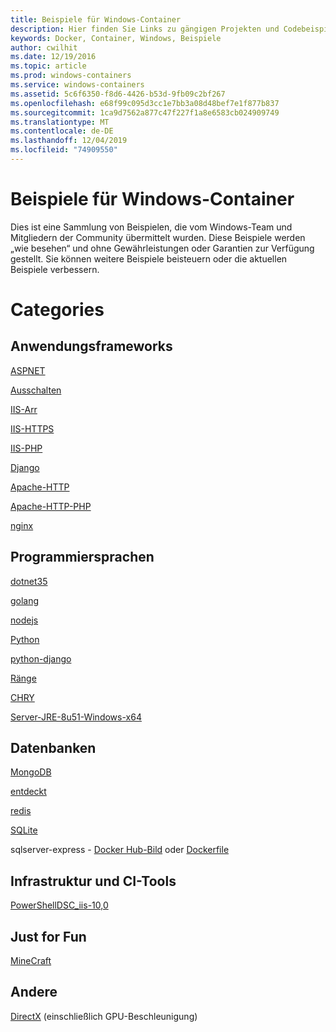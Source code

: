 ```yaml
---
title: Beispiele für Windows-Container
description: Hier finden Sie Links zu gängigen Projekten und Codebeispielen mithilfe von Windows-Containern.
keywords: Docker, Container, Windows, Beispiele
author: cwilhit
ms.date: 12/19/2016
ms.topic: article
ms.prod: windows-containers
ms.service: windows-containers
ms.assetid: 5c6f6350-f8d6-4426-b53d-9fb09c2bf267
ms.openlocfilehash: e68f99c095d3cc1e7bb3a08d48bef7e1f877b837
ms.sourcegitcommit: 1ca9d7562a877c47f227f1a8e6583cb024909749
ms.translationtype: MT
ms.contentlocale: de-DE
ms.lasthandoff: 12/04/2019
ms.locfileid: "74909550"
---
```

# <a name="windows-container-samples"></a>Beispiele für Windows-Container

Dies ist eine Sammlung von Beispielen, die vom Windows-Team und Mitgliedern der Community übermittelt wurden.  Diese Beispiele werden „wie besehen“ und ohne Gewährleistungen oder Garantien zur Verfügung gestellt.  Sie können weitere Beispiele beisteuern oder die aktuellen Beispiele verbessern.

# <a name="categories"></a>Categories

## <a name="application-frameworks"></a>Anwendungsframeworks

[ASPNET](https://github.com/Microsoft/Virtualization-Documentation/tree/master/windows-container-samples/aspnet)

[Ausschalten](https://github.com/Microsoft/Virtualization-Documentation/tree/master/windows-container-samples/iis)

[IIS-Arr](https://github.com/Microsoft/Virtualization-Documentation/tree/master/windows-container-samples/iis-arr)

[IIS-HTTPS](https://github.com/Microsoft/Virtualization-Documentation/tree/master/windows-container-samples/iis-https)

[IIS-PHP](https://github.com/Microsoft/Virtualization-Documentation/tree/master/windows-container-samples/iis-php)

[Django](https://github.com/Microsoft/Virtualization-Documentation/tree/master/windows-container-samples/Django)

[Apache-HTTP](https://github.com/Microsoft/Virtualization-Documentation/tree/master/windows-container-samples/apache-http)

[Apache-HTTP-PHP](https://github.com/Microsoft/Virtualization-Documentation/tree/master/windows-container-samples/apache-http-php)

[nginx](https://github.com/Microsoft/Virtualization-Documentation/tree/master/windows-container-samples/nginx)

## <a name="programing-languages"></a>Programmiersprachen

[dotnet35](https://github.com/Microsoft/Virtualization-Documentation/tree/master/windows-container-samples/dotnet35)

[golang](https://github.com/Microsoft/Virtualization-Documentation/tree/master/windows-container-samples/golang)

[nodejs](https://github.com/Microsoft/Virtualization-Documentation/tree/master/windows-container-samples/nodejs)

[Python](https://github.com/Microsoft/Virtualization-Documentation/tree/master/windows-container-samples/python)

[python-django](https://github.com/Microsoft/Virtualization-Documentation/tree/master/windows-container-samples/python-django)

[Ränge](https://github.com/Microsoft/Virtualization-Documentation/tree/master/windows-container-samples/rails)

[CHRY](https://github.com/Microsoft/Virtualization-Documentation/tree/master/windows-container-samples/ruby)

[Server-JRE-8u51-Windows-x64](https://github.com/Microsoft/Virtualization-Documentation/tree/master/windows-container-samples/server-jre-8u51-windows-x64)

## <a name="databases"></a>Datenbanken

[MongoDB](https://github.com/Microsoft/Virtualization-Documentation/tree/master/windows-container-samples/mongodb)

[entdeckt](https://github.com/Microsoft/Virtualization-Documentation/tree/master/windows-container-samples/mysql)

[redis](https://github.com/Microsoft/Virtualization-Documentation/tree/master/windows-container-samples/redis)

[SQLite](https://github.com/Microsoft/Virtualization-Documentation/tree/master/windows-container-samples/sqlite)

sqlserver-express - [Docker Hub-Bild](https://hub.docker.com/r/microsoft/mssql-server-windows-express/) oder [Dockerfile](https://github.com/Microsoft/mssql-docker/blob/master/windows/mssql-server-windows-express/dockerfile)

## <a name="infrastructure-and-ci-tools"></a>Infrastruktur und CI-Tools

[PowerShellDSC_iis-10,0](https://github.com/Microsoft/Virtualization-Documentation/tree/master/windows-container-samples/PowerShellDSC_iis-10.0)

## <a name="just-for-fun"></a>Just for Fun

[MineCraft](https://github.com/Microsoft/Virtualization-Documentation/tree/master/windows-container-samples/MineCraft) 

## <a name="other"></a>Andere

[DirectX](https://github.com/MicrosoftDocs/Virtualization-Documentation/tree/master/windows-container-samples/directx) (einschließlich GPU-Beschleunigung)
